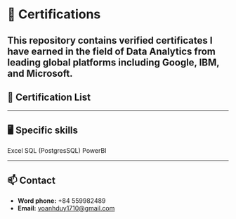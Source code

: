 # 📜 Certifications

This repository contains verified certificates I have earned in the field of **Data Analytics** from leading global platforms including Google, IBM, and Microsoft.
---
## 🧾 Certification List
---

## 🖥️ Specific skills
Excel
SQL (PostgresSQL)
PowerBI

---

## 📫 Contact

- **Word phone:** +84 559982489
- **Email:** voanhduy1710@gmail.com
